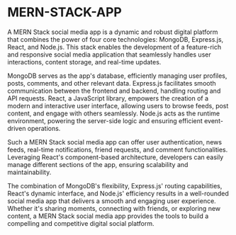 # MERN-STACK-APP
A MERN Stack social media app is a dynamic and robust digital platform that combines the power of four core technologies: MongoDB, Express.js, React, and Node.js. This stack enables the development of a feature-rich and responsive social media application that seamlessly handles user interactions, content storage, and real-time updates.

MongoDB serves as the app's database, efficiently managing user profiles, posts, comments, and other relevant data. Express.js facilitates smooth communication between the frontend and backend, handling routing and API requests. React, a JavaScript library, empowers the creation of a modern and interactive user interface, allowing users to browse feeds, post content, and engage with others seamlessly. Node.js acts as the runtime environment, powering the server-side logic and ensuring efficient event-driven operations.

Such a MERN Stack social media app can offer user authentication, news feeds, real-time notifications, friend requests, and comment functionalities. Leveraging React's component-based architecture, developers can easily manage different sections of the app, ensuring scalability and maintainability.

The combination of MongoDB's flexibility, Express.js' routing capabilities, React's dynamic interface, and Node.js' efficiency results in a well-rounded social media app that delivers a smooth and engaging user experience. Whether it's sharing moments, connecting with friends, or exploring new content, a MERN Stack social media app provides the tools to build a compelling and competitive digital social platform.
